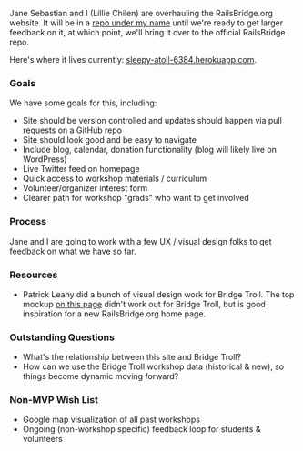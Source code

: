 Jane Sebastian and I (Lillie Chilen) are overhauling the RailsBridge.org website. It will be in a [repo under my name](https://github.com/lilliealbert/site_de_railsbridge_2013) until we're ready to get larger feedback on it, at which point, we'll bring it over to the official RailsBridge repo.

Here's where it lives currently: [sleepy-atoll-6384.herokuapp.com](http://sleepy-atoll-6384.herokuapp.com/).

### Goals

We have some goals for this, including:

* Site should be version controlled and updates should happen via pull requests on a GitHub repo
* Site should look good and be easy to navigate
* Include blog, calendar, donation functionality (blog will likely live on WordPress)
* Live Twitter feed on homepage
* Quick access to workshop materials / curriculum
* Volunteer/organizer interest form
* Clearer path for workshop "grads" who want to get involved

### Process

Jane and I are going to work with a few UX / visual design folks to get feedback on what we have so far.

### Resources

* Patrick Leahy did a bunch of visual design work for Bridge Troll. The top mockup [on this page](http://www.behance.net/gallery/Bridge-Troll/7259123) didn't work out for Bridge Troll, but is good inspiration for a new RailsBridge.org home page.

### Outstanding Questions

* What's the relationship between this site and Bridge Troll? 
* How can we use the Bridge Troll workshop data (historical & new), so things become dynamic moving forward?

### Non-MVP Wish List

* Google map visualization of all past workshops
* Ongoing (non-workshop specific) feedback loop for students & volunteers
